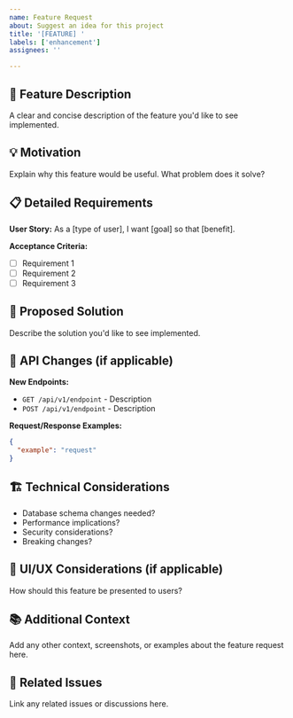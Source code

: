 ```yaml
---
name: Feature Request
about: Suggest an idea for this project
title: '[FEATURE] '
labels: ['enhancement']
assignees: ''

---
```


## 🚀 Feature Description
A clear and concise description of the feature you'd like to see implemented.

## 💡 Motivation
Explain why this feature would be useful. What problem does it solve?

## 📋 Detailed Requirements
**User Story:** As a [type of user], I want [goal] so that [benefit].

**Acceptance Criteria:**
- [ ] Requirement 1
- [ ] Requirement 2
- [ ] Requirement 3

## 🎯 Proposed Solution
Describe the solution you'd like to see implemented.

## 🔄 API Changes (if applicable)
**New Endpoints:**
- `GET /api/v1/endpoint` - Description
- `POST /api/v1/endpoint` - Description

**Request/Response Examples:**
```json
{
  "example": "request"
}
```

## 🏗️ Technical Considerations
- Database schema changes needed?
- Performance implications?
- Security considerations?
- Breaking changes?

## 🎨 UI/UX Considerations (if applicable)
How should this feature be presented to users?

## 📚 Additional Context
Add any other context, screenshots, or examples about the feature request here.

## 🔗 Related Issues
Link any related issues or discussions here.
